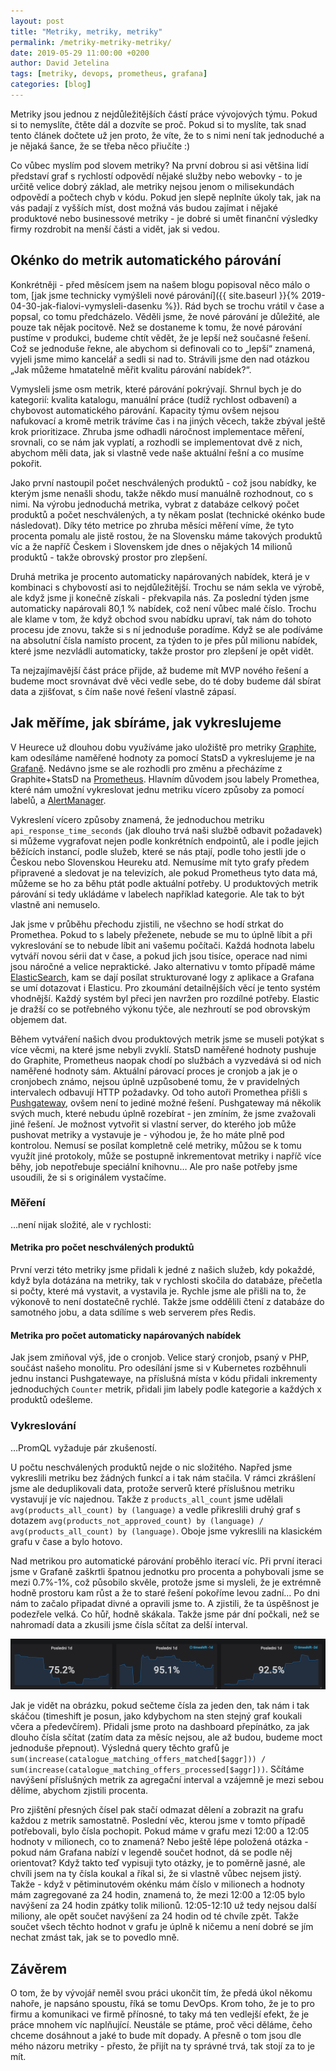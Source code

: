 ```yaml
---
layout: post
title: "Metriky, metriky, metriky"
permalink: /metriky-metriky-metriky/
date: 2019-05-29 11:00:00 +0200
author: David Jetelina
tags: [metriky, devops, prometheus, grafana]
categories: [blog]
---
```


Metriky jsou jednou z nejdůležitějších částí práce vývojových týmu. Pokud si to nemyslíte, čtěte dál a dozvíte se proč.
Pokud si to myslíte, tak snad tento článek dočtete už jen proto, že víte, že to s nimi není tak jednoduché a je nějaká 
šance, že se třeba něco přiučíte :)

Co vůbec myslím pod slovem metriky? Na první dobrou si asi většina lidí představí graf s rychlostí odpovědí
nějaké služby nebo webovky - to je určitě velice dobrý základ, ale metriky nejsou jenom o milisekundách odpovědí
a počtech chyb v kódu. Pokud jen slepě neplníte úkoly tak, jak na vás padají z vyšších míst, dost možná vás 
budou zajímat i nějaké produktové nebo businessové metriky - je dobré si umět finanční výsledky firmy rozdrobit
na menší části a vidět, jak si vedou.

## Okénko do metrik automatického párování

Konkrétněji - před měsícem jsem na našem blogu popisoval něco málo o tom, [jak jsme technicky vymýšleli nové 
párování]({{ site.baseurl }}{% 2019-04-30-jak-fialovi-vymysleli-dasenku %}). Rád bych se trochu vrátil v čase a popsal,
co tomu předcházelo. Věděli jsme, že nové párování je důležité, ale pouze tak nějak pocitově. Než se dostaneme
k tomu, že nové párování pustíme v produkci, budeme chtít vědět, že je lepší než současné řešení. Což se 
jednoduše řekne, ale abychom si definovali co to „lepší“ znamená, vyjeli jsme mimo kancelář a sedli si nad to.
Strávili jsme den nad otázkou „Jak můžeme hmatatelně měřit kvalitu párování nabídek?“. 

Vymysleli jsme osm metrik, které párování pokrývají. Shrnul bych je do kategorií: kvalita katalogu, 
manuální práce (tudíž rychlost odbavení) a chybovost automatického párování. Kapacity týmu ovšem nejsou
nafukovací a kromě metrik trávíme čas i na jiných věcech, takže zbýval ještě krok prioritizace. Zhruba
jsme odhadli náročnost implementace měření, srovnali, co se nám jak vyplatí, a rozhodli se implementovat dvě z nich,
abychom měli data, jak si vlastně vede naše aktuální řešní a co musíme pokořit.

Jako první nastoupil počet neschválených produktů - což jsou nabídky, ke kterým jsme nenašli shodu, takže
někdo musí manuálně rozhodnout, co s nimi. Na výrobu jednoduchá metrika, vybrat z databáze celkový počet produktů
a počet neschválených, a ty někam poslat (technické okénko bude následovat). Díky této metrice po zhruba měsíci 
měření víme, že tyto procenta pomalu ale jistě rostou, že na Slovensku máme takových produktů víc a že napříč
Českem i Slovenskem jde dnes o nějakých 14 milionů produktů - takže obrovský prostor pro zlepšení.

Druhá metrika je procento automaticky napárovaných nabídek, která je v kombinaci s chybovostí asi to nejdůležitější.
Trochu se nám sekla ve výrobě, ale když jsme ji konečně získali - překvapila nás. Za poslední týden jsme
automaticky napárovali 80,1 % nabídek, což není vůbec malé číslo. Trochu ale klame v tom, že když obchod svou nabídku
upraví, tak nám do tohoto procesu jde znovu, takže si s ní jednoduše poradíme. Když se ale podíváme na absolutní čísla 
namísto procent, za týden to je přes půl milionu nabídek, které jsme nezvládli automaticky, takže prostor
pro zlepšení je opět vidět.

Ta nejzajímavější část práce přijde, až budeme mít MVP nového řešení a budeme moct srovnávat dvě věci vedle sebe,
do té doby budeme dál sbírat data a zjišťovat, s čím naše nové řešení vlastně zápasí.

## Jak měříme, jak sbíráme, jak vykreslujeme

V Heurece už dlouhou dobu využíváme jako uložiště pro metriky [Graphite](https://graphiteapp.org/), 
kam odesíláme naměřené hodnoty za pomocí StatsD a vykreslujeme je na [Grafaně](https://grafana.com/). Nedávno jsme
se ale rozhodli pro změnu a přecházíme z Graphite+StatsD na [Prometheus](https://prometheus.io/). Hlavním důvodem
jsou labely Promethea, které nám umožní vykreslovat jednu metriku vícero způsoby za pomocí labelů, a 
[AlertManager](https://prometheus.io/docs/alerting/alertmanager/). 

Vykreslení vícero způsoby znamená, že jednoduchou metriku `api_response_time_seconds` (jak dlouho trvá naši službě 
odbavit požadavek) si můžeme vygrafovat nejen podle konkrétních endpointů, ale i podle jejich běžících instancí,
podle služeb, které se nás ptají, podle toho jestli jde o Českou nebo Slovenskou Heureku atd. Nemusíme mít tyto
grafy předem připravené a sledovat je na televizích, ale pokud Prometheus tyto data má, můžeme se ho za běhu 
ptát podle aktuální potřeby. U produktových metrik párování si tedy ukládáme v labelech například kategorie. Ale
tak to být vlastně ani nemuselo.

Jak jsme v průběhu přechodu zjistili, ne všechno se hodí strkat do Promethea. Pokud to s labely přeženete, 
nebude se mu to úplně líbit a při vykreslování se to nebude líbit ani vašemu počítači. Každá hodnota labelu vytváří 
novou sérii dat v čase, a pokud jich jsou tisíce, operace nad nimi jsou náročné a velice nepraktické. 
Jako alternativu v tomto případě máme [ElasticSearch](https://www.elastic.co/), kam se dají posílat strukturované 
logy z aplikace a Grafana se umí dotazovat i Elasticu. Pro zkoumání detailnějších věcí je tento systém vhodnější. 
Každý systém byl přeci jen navržen pro rozdílné potřeby. Elastic je dražší co se potřebného výkonu týče, ale 
nezhroutí se pod obrovským objemem dat.

Během vytváření našich dvou produktových metrik jsme se museli potýkat s více věcmi, na které jsme nebyli zvyklí.
StatsD naměřené hodnoty pushuje do Graphite, Prometheus naopak chodí po službách a vyzvedává si od nich naměřené 
hodnoty sám. Aktuální párovací proces je cronjob a jak je o cronjobech známo, nejsou úplně uzpůsobené tomu,
že v pravidelných intervalech odbavují HTTP požadavky. Od toho autoři Promethea přišli s 
[Pushgateway](https://prometheus.io/docs/practices/pushing/), ovšem není to jediné možné řešení. Pushgateway má několik
svých much, které nebudu úplně rozebírat - jen zmíním, že jsme zvažovali jiné řešení. Je možnost vytvořit si vlastní
server, do kterého job může pushovat metriky a vystavuje je - výhodou je, že ho máte plně pod kontrolou. Nemusí se 
posílat kompletně celé metriky, můžou se k tomu využít jiné protokoly, může se postupně inkrementovat metriky i napříč
více běhy, job nepotřebuje speciální knihovnu… Ale pro naše potřeby jsme usoudili, že si s originálem vystačíme.

### Měření

…není nijak složité, ale v rychlosti:

#### Metrika pro počet neschválených produktů

První verzi této metriky jsme přidali k jedné z našich služeb, kdy pokaždé, když byla dotázána na metriky, tak 
v rychlosti skočila do databáze, přečetla si počty, které má vystavit, a vystavila je. Rychle jsme ale přišli na to,
že výkonově to není dostatečně rychlé. Takže jsme oddělili čtení z databáze do samotného jobu, 
a data sdílíme s web serverem přes Redis. 

#### Metrika pro počet automaticky napárovaných nabídek

Jak jsem zmiňoval výš, jde o cronjob. Velice starý cronjob, psaný v PHP, součást našeho monolitu. Pro odesílání
jsme si v Kubernetes rozběhnuli jednu instanci Pushgatewaye, na příslušná místa v kódu přidali inkrementy 
jednoduchých `Counter` metrik, přidali jim labely podle kategorie a každých x produktů odešleme.

### Vykreslování

…PromQL vyžaduje pár zkušeností.

U počtu neschválených produktů nejde o nic složitého. Napřed jsme vykreslili metriku bez žádných funkcí a i tak
nám stačila. V rámci zkrášlení jsme ale deduplikovali data, protože serverů které příslušnou metriku vystavují je víc
najednou. Takže z `products_all_count` jsme udělali `avg(products_all_count) by (language)` a vedle přikreslili druhý
graf s dotazem `avg(products_not_approved_count) by (language) / avg(products_all_count) by (language)`. Oboje jsme
vykreslili na klasickém grafu v čase a bylo hotovo.

Nad metrikou pro automatické párování proběhlo iterací víc. Při první iteraci jsme v Grafaně zaškrtli špatnou
jednotku pro procenta a pohybovali jsme se mezi 0.7%-1%, což působilo skvěle, protože jsme si mysleli, že je 
extrémně hodně prostoru kam růst a že to staré řešení pokoříme levou zadní… Po dni nám to začalo připadat divné
a opravili jsme to. A zjistili, že ta úspěšnost je podezřele velká. Co hůř, hodně skákala. Takže jsme pár dní 
počkali, než se nahromadí data a zkusili jsme čísla sčítat za delší interval. 

![Čísla sečtené za jeden den](/assets/metriky-metriky-metriky/parovani_1d.png)

Jak je vidět na obrázku, pokud sečteme čísla za jeden den, tak nám i tak skáčou (timeshift je posun, jako kdybychom
na sten stejný graf koukali včera a předevčírem). Přidali jsme proto na dashboard přepínátko, za jak dlouho čísla
sčítat (zatím data za měsíc nejsou, ale až budou, budeme moct jednoduše přepnout). Výsledná query těchto grafů
je `sum(increase(catalogue_matching_offers_matched[$aggr])) / sum(increase(catalogue_matching_offers_processed[$aggr]))`.
Sčítáme navýšení příslušných metrik za agregační interval a vzájemně je mezi sebou dělíme, abychom zjistili procenta.

Pro zjištění přesných čísel pak stačí odmazat dělení a zobrazit na grafu každou z metrik samostatně. Poslední věc,
kterou jsme v tomto případě potřebovali, bylo čísla pochopit. Pokud máme v grafu mezi 12:00 a 12:05 hodnoty v milionech,
co to znamená? Nebo ještě lépe položená otázka - pokud nám Grafana nabízí v legendě součet hodnot, dá se podle něj
orientovat? Když takto teď vypisuji tyto otázky, je to poměrně jasné, ale chvíli jsem na ty čísla koukal a říkal 
si, že si vlastně vůbec nejsem jistý. Takže - když v pětiminutovém okénku mám číslo v milionech a hodnoty mám 
zagregované za 24 hodin, znamená to, že mezi 12:00 a 12:05 bylo navýšení za 24 hodin zpátky tolik milionů. 12:05-12:10
už tedy nejsou další miliony, ale opět součet navýšení za 24 hodin od té chvíle zpět. Takže součet všech těchto
hodnot v grafu je úplně k ničemu a není dobré se jím nechat zmást tak, jak se to povedlo mně.

## Závěrem

O tom, že by vývojář neměl svou práci ukončit tím, že předá úkol někomu nahoře, je napsáno spoustu, říká se tomu DevOps.
Krom toho, že je to pro firmu a komunikaci ve firmě přínosné, to taky má ten vedlejší efekt, že je práce mnohem
víc naplňující. Neustále se ptáme, proč věci děláme, čeho chceme dosáhnout a jaké to bude mít dopady. 
A přesně o tom jsou dle mého názoru metriky - přesto, že přijít na ty správné trvá, tak stojí za to je mít.
